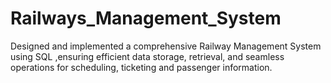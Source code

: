 # Railways_Management_System
Designed and implemented a comprehensive Railway Management System using SQL ,ensuring efficient data storage, retrieval, and seamless operations for scheduling, ticketing and passenger information.
